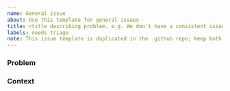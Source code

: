 ```yaml
---
name: General issue
about: Use this template for general issues
title: <title describing problem. e.g. We don't have a consistent issue creation format>
labels: needs triage
note: This issue template is duplicated in the .github repo; keep both in sync
---
```


### Problem

<!--
Describe the problem that you are experiencing or seeing. Do not describe the fix or potential fixes here.

The problem described should be specific and targeted. If the problem is larger and needs coordination across multiple issues to fix, the project process should be used instead.
-->

### Context

<!-- Additional context about possible fixes. delete section if not needed -->
